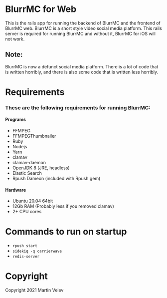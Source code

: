 # BlurrMC for Web
This is the rails app for running the backend of BlurrMC and the frontend of BlurrMC web. BlurrMC is a short style video social media platform. This rails server is required for running BlurrMC and without it, BlurrMC for iOS will not work.
## Note:
BlurrMC is now a defunct social media platform. There is a lot of code that is written horribly, and there is also some code that is written less horribly.

# Requirements
### These are the following requirements for running BlurrMC:
#### Programs
*  FFMPEG
*  FFMPEGThumbnailer
*  Ruby
*  Nodejs
*  Yarn
*  clamav
*  clamav-daemon
*  OpenJDK 8 (JRE, headless)
*  Elastic Search
*  Rpush Dameon (included with Rpush gem)
#### Hardware
*  Ubuntu 20.04 64bit
*  12Gb RAM (Probably less if you removed clamav)
*  2+ CPU cores 

# Commands to run on startup
* `rpush start`
* `sidekiq -q carrierwave`
* `redis-server`

# Copyright
Copyright 2021 Martin Velev
